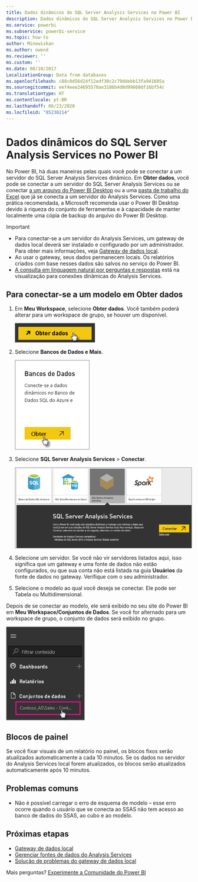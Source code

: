 ```yaml
---
title: Dados dinâmicos do SQL Server Analysis Services no Power BI
description: Dados dinâmicos do SQL Server Analysis Services no Power BI. Isso é feito por meio de uma fonte de dados que foi configurada para um gateway corporativo.
ms.service: powerbi
ms.subservice: powerbi-service
ms.topic: how-to
author: Minewiskan
ms.author: owend
ms.reviewer: ''
ms.custom: ''
ms.date: 08/10/2017
LocalizationGroup: Data from databases
ms.openlocfilehash: c88c0d56d24f12edf30c2c79ddebb13fa941695a
ms.sourcegitcommit: eef4eee24695570ae3186b4d8d99660df16bf54c
ms.translationtype: HT
ms.contentlocale: pt-BR
ms.lasthandoff: 06/23/2020
ms.locfileid: "85238214"
---
```

# <a name="sql-server-analysis-services-live-data-in-power-bi"></a>Dados dinâmicos do SQL Server Analysis Services no Power BI

No Power BI, há duas maneiras pelas quais você pode se conectar a um servidor do SQL Server Analysis Services dinâmico. Em **Obter dados**, você pode se conectar a um servidor do SQL Server Analysis Services ou se conectar [a um arquivo do Power BI Desktop](service-desktop-files.md) ou a uma [pasta de trabalho do Excel](service-excel-workbook-files.md) que já se conecta a um servidor do Analysis Services. Como uma prática recomendada, a Microsoft recomenda usar o Power BI Desktop devido à riqueza do conjunto de ferramentas e à capacidade de manter localmente uma cópia de backup do arquivo do Power BI Desktop.

>[!IMPORTANT]
> * Para conectar-se a um servidor do Analysis Services, um gateway de dados local deverá ser instalado e configurado por um administrador. Para obter mais informações, veja [Gateway de dados local](service-gateway-onprem.md).
> * Ao usar o gateway, seus dados permanecem locais.  Os relatórios criados com base nesses dados são salvos no serviço do Power BI. 
> * [A consulta em linguagem natural por perguntas e respostas](../create-reports/service-q-and-a-direct-query.md) está na visualização para conexões dinâmicas do Analysis Services.

## <a name="to-connect-to-a-model-from-get-data"></a>Para conectar-se a um modelo em Obter dados

1. Em **Meu Workspace**, selecione **Obter dados**. Você também poderá alterar para um workspace de grupo, se houver um disponível.

   ![Conectar-se ao botão Obter Dados](media/sql-server-analysis-services-tabular-data/connecttoas_getdatabutton.png)

2. Selecione **Bancos de Dados e Mais**.

   ![Conectar-se para Obter Dados 1](media/sql-server-analysis-services-tabular-data/connecttoas_getdata_1.png)

3. Selecione **SQL Server Analysis Services** > **Conectar**.

   ![Conectar-se para Obter Dados 2](media/sql-server-analysis-services-tabular-data/connecttoas_getdata_2.png)

4. Selecione um servidor. Se você não vir servidores listados aqui, isso significa que um gateway e uma fonte de dados não estão configurados, ou que sua conta não está listada na guia **Usuários** da fonte de dados no gateway. Verifique com o seu administrador.

5. Selecione o modelo ao qual você deseja se conectar. Ele pode ser Tabela ou Multidimensional.

Depois de se conectar ao modelo, ele será exibido no seu site do Power BI em **Meu Workspace/Conjuntos de Dados**. Se você for alternado para um workspace de grupo, o conjunto de dados será exibido no grupo.

![Conectar-se a um conjunto de dados](media/sql-server-analysis-services-tabular-data/connecttoas_dataset_5.png)

## <a name="dashboard-tiles"></a>Blocos de painel

Se você fixar visuais de um relatório no painel, os blocos fixos serão atualizados automaticamente a cada 10 minutos. Se os dados no servidor do Analysis Services local forem atualizados, os blocos serão atualizados automaticamente após 10 minutos.

## <a name="common-issues"></a>Problemas comuns

* Não é possível carregar o erro de esquema de modelo – esse erro ocorre quando o usuário que se conecta ao SSAS não tem acesso ao banco de dados do SSAS, ao cubo e ao modelo.

## <a name="next-steps"></a>Próximas etapas

* [Gateway de dados local](service-gateway-onprem.md)  
* [Gerenciar fontes de dados do Analysis Services](service-gateway-enterprise-manage-ssas.md)  
* [Solução de problemas do gateway de dados local](service-gateway-onprem-tshoot.md)  

Mais perguntas? [Experimente a Comunidade do Power BI](https://community.powerbi.com/)
